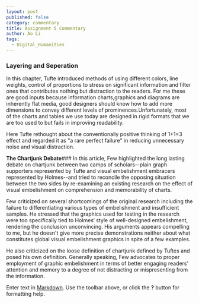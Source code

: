 ```yaml
---
layout: post
published: false
category: commentary
title: Assignment 5 Commentary
author: Ao Li
tags:
  - Digital_Humanities
---
```

### Layering and Seperation
In this chapter, Tufte introduced methods of using different colors, line weights, control of proportions to stress on significant information and filter ones that contributes nothing but distraction to the readers. For me these are good inputs because information charts,graphics and diagrams are inherently flat media, good designers should know how to add more dimensions to convey different levels of prominences.Unfortunately, most of the charts and tables we use today are designed in rigid formats that we are too used to but fails in improving readability.

Here Tufte rethought about the conventionally positive thinking of 1+1=3 effect and regarded it as "a rare perfect failure" in reducing unnecessary noise and visual distraction.

**The Chartjunk Debate**###
In this article, Few highlighted the long lasting debate on chartjunk between two camps of scholars--plain graph supporters represented by Tufte and visual embelishment embracers represented by Holmes--and tried to reconcile the opposing situation between the two sides by re-examining an existing research on the effect of visual embelishment on comprehension and memorability of charts.

Few criticized on several shortcomings of the original research including the failure to differentiating various types of embelishment and insufficient samples. He stressed that the graphics used for testing in the research were too specifically tied to Holmes‘ style of well-designed embelishment, rendering the conclusion unconvincing. His arguments appears compelling to me, but he doesn't give more precise demonstrations neither about what constitutes global visual embelishment graphics in spite of a few examples.

He also criticized on the loose definition of chartjunk defined by Tuftes and posed his own definition. Generally speaking, Few advocates to proper employment of graphic embelishment in terms of better engaging readers' attention and memory to a degree of not distracting or mispresenting from the information.   

Enter text in [Markdown](http://daringfireball.net/projects/markdown/). Use the toolbar above, or click the **?** button for formatting help.
